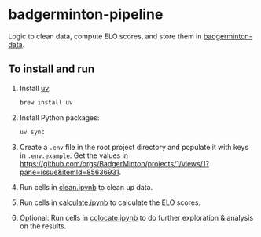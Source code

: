 # badgerminton-pipeline

Logic to clean data, compute ELO scores, and store them in [badgerminton-data](https://github.com/BadgerMinton/badgerminton-data).

## To install and run

1. Install [uv](https://docs.astral.sh/uv/):

   ```sh
   brew install uv
   ```

2. Install Python packages:

   ```sh
   uv sync
   ```

3. Create a `.env` file in the root project directory and populate it with keys in `.env.example`. Get the values in https://github.com/orgs/BadgerMinton/projects/1/views/1?pane=issue&itemId=85636931.

4. Run cells in [clean.ipynb](./clean.ipynb) to clean up data.
5. Run cells in [calculate.ipynb](./calculate.ipynb) to calculate the ELO scores.
6. Optional: Run cells in [colocate.ipynb](./colocate.ipynb) to do further exploration & analysis on the results.
